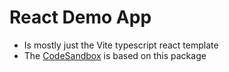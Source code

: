 # React Demo App

- Is mostly just the Vite typescript react template
- The [CodeSandbox](https://codesandbox.io/s/64r9px?file=/src/App.tsx) is based on this package
